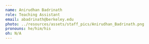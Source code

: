 ```yaml
---
name: Anirudhan Badrinath
role: Teaching Assistant
email: abadrinath@berkeley.edu
photo: ../resources/assets/staff_pics/Anirudhan_Badrinath.png
pronouns: he/him/his
oh: N/A
---
```

